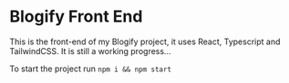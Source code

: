 <h1>Blogify Front End</h1>
<p>This is the front-end of my Blogify project, it uses React, Typescript and TailwindCSS. It is still a working progress...</p>
To start the project run <code>npm i && npm start </code>
